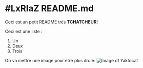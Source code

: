 #LxRIaZ README.md
==================

Ceci est un petit README très **TCHATCHEUR**! 

Ceci est une liste : 

1. Un
2. Deux
3. Trois

On va mettre une image pour etre plus drole:
 ![Image of Yaktocat](https://octodex.github.com/images/yaktocat.png)